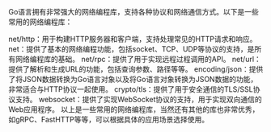 Go语言拥有非常强大的网络编程库，支持各种协议和网络通信方式。以下是一些常用的网络编程库：

net/http：用于构建HTTP服务器和客户端，支持处理常见的HTTP请求和响应。
net：提供了基本的网络编程功能，包括socket、TCP、UDP等协议的支持，是所有网络编程库的基础。
net/rpc：提供了用于实现远程过程调用的API。
net/url：提供了解析和生成URL的功能，包括查询参数、路径等等。
encoding/json：提供了将JSON数据转换为Go语言对象以及将Go语言对象转换为JSON数据的功能，非常适合与HTTP协议一起使用。
crypto/tls：提供了用于安全通信的TLS/SSL协议支持。
websocket：提供了实现WebSocket协议的支持，用于实现双向通信的Web应用程序。
以上是一些常用的网络编程库，当然还有其他的库也非常优秀，如gRPC、FastHTTP等等，可以根据具体的应用场景选择使用。